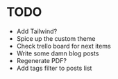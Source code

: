 # TODO

- Add Tailwind?
- Spice up the custom theme
- Check trello board for next items
- Write some damn blog posts
- Regenerate PDF?
- Add tags filter to posts list

